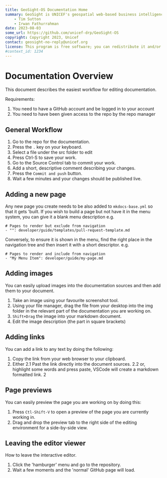```yaml
---
title: GeoSight-OS Documentation Home 
summary: GeoSight is UNICEF's geospatial web-based business intelligence platform.
    - Tim Sutton
    - Irwan Fathurrahman
date: 2023-08-03
some_url: https://github.com/unicef-drp/GeoSight-OS
copyright: Copyright 2023, Unicef
contact: geosight-no-reply@unicef.org
license: This program is free software; you can redistribute it and/or modify it under the terms of the GNU Affero General Public License as published by the Free Software Foundation; either version 3 of the License, or (at your option) any later version.
#context_id: 1234
---
```


# Documentation Overview

This document describes the easiest workflow for editing documentation.

Requirements:

1. You need to have a GitHub account and be logged in to your account
2. You need to have been given access to the repo by the repo manager

## General Workflow

1. Go to the repo for the documentation.
2. Press the ``.`` key on your keyboard.
3. Select a file under the src folder to edit
4. Press Ctrl-S to save your work.
5. Go to the Source Control tab to commit your work. 
6. Add a short, descriptive comment describing your changes.
7. Press the ``Commit and push`` button.
8. Wait a few minutes and your changes should be published live.

## Adding a new page

Any new page you create needs to be also added to ```mkdocs-base.yml``` so that it gets 'built.
If you wish to build a page but not have it in the menu system, you can give it a blank menu description e.g.

```
# Pages to render but exclude from navigation
- "": developer/guide/templates/pull-request-template.md 
```

Conversely, to ensure it is shown in the menu, find the right place in the navigation tree and then insert it with a short descriptor. e.g.

```
# Pages to render and include from navigation
- "My Menu Item": developer/guide/my-page.md 
```

## Adding images

You can easily upload images into the documentation sources and then add them to your document.

1. Take an image using your favourite screenshot tool.
2. Using your file manager, drag the file from your desktop into the img folder in the relevant part of the documentation you are working on.
3. ``Shift+Drag`` the image into your markdown document.
4. Edit the image description (the part in square brackets)


## Adding links

You can add a link to any text by doing the following:

1. Copy the link from your web browser to your clipboard.
2. Either
  2.1 Past the link directly into the document sources.
  2.2 or, highlight some words and press paste, VSCode will create a markdown formatted link.
2

## Page previews

You can easily preview the page you are working on by doing this:

1. Press ``Ctl-Shift-V`` to open a preview of the page you are currently working in.
2. Drag and drop the preview tab to the right side of the editing environment for a side-by-side view.

## Leaving the editor viewer

How to leave the interactive editor.

1. Click the 'hamburger' menu and go to the repository.
2. Wait a few moments and the 'normal' GitHub page will load.